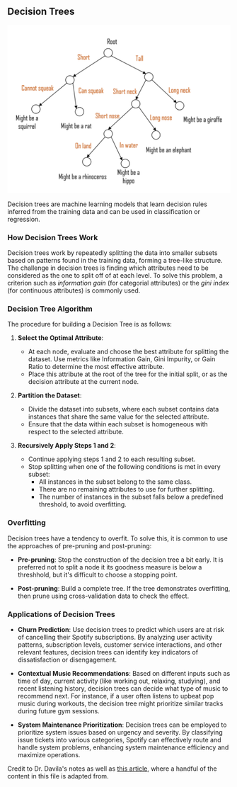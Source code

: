 ## Decision Trees

![alt-text](decisiontree.png)

Decision trees are machine learning models that learn decision rules inferred from the training data and can be used in classification or regression.

### How Decision Trees Work

Decision trees work by repeatedly splitting the data into smaller subsets based on patterns found in the training data, forming a tree-like structure. The challenge in decision trees is finding which attributes need to be considered as the one to split off of at each level. To solve this problem, a criterion such as *information gain* (for categorial attributes) or the *gini index* (for continuous attributes) is commonly used.

### Decision Tree Algorithm

The procedure for building a Decision Tree is as follows:

1. **Select the Optimal Attribute**:
   - At each node, evaluate and choose the best attribute for splitting the dataset. Use metrics like Information Gain, Gini Impurity, or Gain Ratio to determine the most effective attribute.
   - Place this attribute at the root of the tree for the initial split, or as the decision attribute at the current node.

2. **Partition the Dataset**:
   - Divide the dataset into subsets, where each subset contains data instances that share the same value for the selected attribute.
   - Ensure that the data within each subset is homogeneous with respect to the selected attribute.

3. **Recursively Apply Steps 1 and 2**:
   - Continue applying steps 1 and 2 to each resulting subset.
   - Stop splitting when one of the following conditions is met in every subset:
     - All instances in the subset belong to the same class.
     - There are no remaining attributes to use for further splitting.
     - The number of instances in the subset falls below a predefined threshold, to avoid overfitting.

### Overfitting

Decision trees have a tendency to overfit. To solve this, it is common to use the approaches of pre-pruning and post-pruning: 

- **Pre-pruning**: Stop the construction of the decision tree a bit early. It is preferred not to split a node it its goodness measure is below a threshhold, but it's difficult to choose a stopping point.

- **Post-pruning**: Build a complete tree. If the tree demonstrates overfitting, then prune using cross-validation data to check the effect.

### Applications of Decision Trees

- **Churn Prediction**: Use decision trees to predict which users are at risk of cancelling their Spotify subscriptions. By analyzing user activity patterns, subscription levels, customer service interactions, and other relevant features, decision trees can identify key indicators of dissatisfaction or disengagement.

- **Contextual Music Recommendations**: Based on different inputs such as time of day, current activity (like working out, relaxing, studying), and recent listening history, decision trees can decide what type of music to recommend next. For instance, if a user often listens to upbeat pop music during workouts, the decision tree might prioritize similar tracks during future gym sessions.

- **System Maintenance Prioritization**: Decision trees can be employed to prioritize system issues based on urgency and severity. By classifying issue tickets into various categories, Spotify can effectively route and handle system problems, enhancing system maintenance efficiency and maximize operations.

Credit to Dr. Davila's notes as well as [this article](https://towardsdatascience.com/a-simple-introduction-to-k-nearest-neighbors-algorithm-b3519ed98e), where a handful of the content in this file is adapted from.

